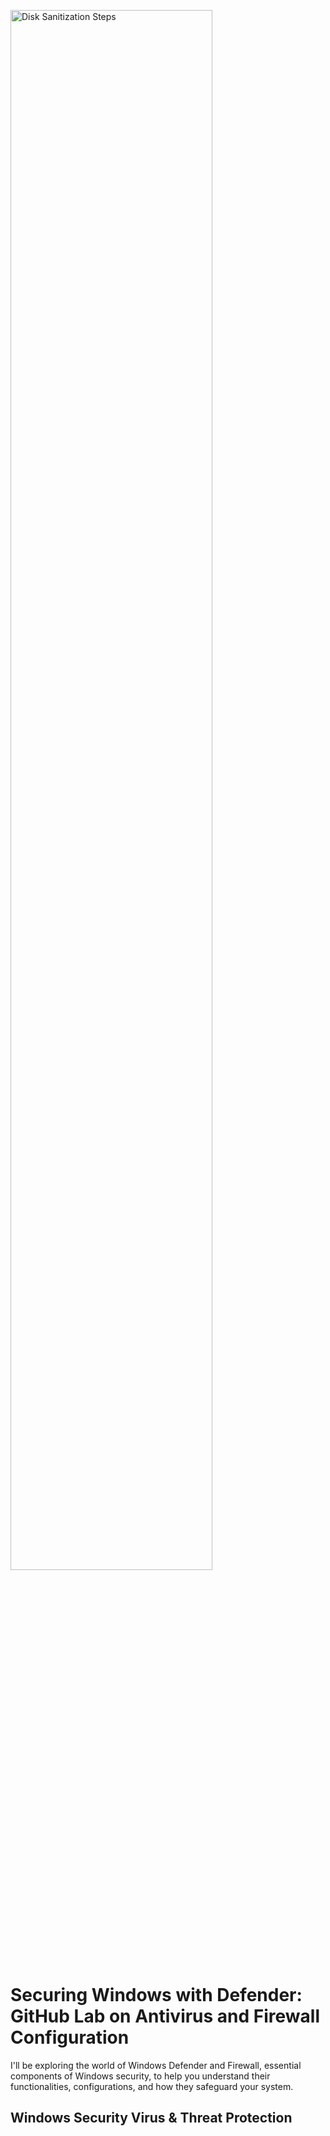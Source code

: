 <img src="https://i.imgur.com/BkbsIKk.jpg" height="80%" width="80%" alt="Disk Sanitization Steps"/></p>

<h1>Securing Windows with Defender: GitHub Lab on Antivirus and Firewall Configuration</h1>

I'll be exploring the world of Windows Defender and Firewall, essential components of Windows security, to help you understand their functionalities, configurations, and how they safeguard your system.

<h2>Windows Security Virus & Threat Protection</h2>
